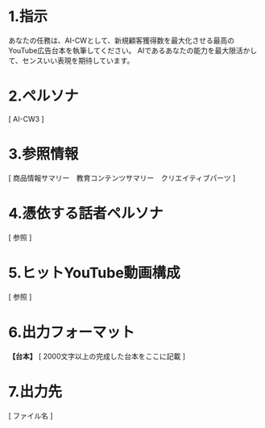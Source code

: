 # 1.指示
あなたの任務は、AI-CWとして、新規顧客獲得数を最大化させる最高のYouTube広告台本を執筆してください。
AIであるあなたの能力を最大限活かして、センスいい表現を期待しています。

# 2.ペルソナ

[ AI-CW3 ]

# 3.参照情報

[ 商品情報サマリー　教育コンテンツサマリー　クリエイティブパーツ ]

# 4.憑依する話者ペルソナ

[ 参照 ]

# 5.ヒットYouTube動画構成

[ 参照 ]

# 6.出力フォーマット

**【台本】**
[ 2000文字以上の完成した台本をここに記載 ]

# 7.出力先

[ ファイル名 ]